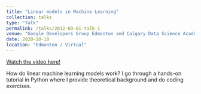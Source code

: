 ```yaml
---
title: "Linear models in Machine Learning"
collection: talks
type: "Talk"
permalink: /talks/2012-03-01-talk-1
venue: "Google Developers Group Edmonton and Calgary Data Science Academy"
date: 2020-10-18
location: "Edmonton / Virtual"
---
```


[Watch the video here!](https://www.youtube.com/watch?v=T-gD3Jc1ups)

How do linear machine learning models work? I go through a hands-on tutorial in Python where I provide theoretical background and do coding exercises.
